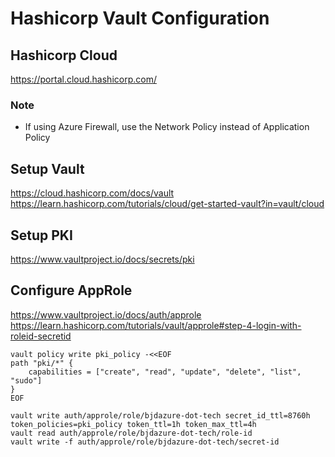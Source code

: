 # Hashicorp Vault Configuration

## Hashicorp Cloud 
https://portal.cloud.hashicorp.com/
### Note
* If using Azure Firewall, use the Network Policy instead of Application Policy

## Setup Vault 
https://cloud.hashicorp.com/docs/vault
https://learn.hashicorp.com/tutorials/cloud/get-started-vault?in=vault/cloud

## Setup PKI
https://www.vaultproject.io/docs/secrets/pki

## Configure AppRole
https://www.vaultproject.io/docs/auth/approle
https://learn.hashicorp.com/tutorials/vault/approle#step-4-login-with-roleid-secretid

```
vault policy write pki_policy -<<EOF
path "pki/*" { 
    capabilities = ["create", "read", "update", "delete", "list", "sudo"]
}
EOF

vault write auth/approle/role/bjdazure-dot-tech secret_id_ttl=8760h token_policies=pki_policy token_ttl=1h token_max_ttl=4h
vault read auth/approle/role/bjdazure-dot-tech/role-id
vault write -f auth/approle/role/bjdazure-dot-tech/secret-id
```
